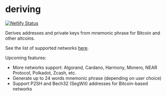 # deriving

[![Netlify Status](https://api.netlify.com/api/v1/badges/3539ed7c-e899-486b-be5a-8c624c0ce5a6/deploy-status)](https://app.netlify.com/sites/deriving/deploys)

Derives addresses and private keys from mnemonic phrase for Bitcoin and other altcoins.

See the list of supported networks [here](https://github.com/dafiulh/deriving/blob/main/src/network-list.json).

Upcoming features:
- More networks support: Algorand, Cardano, Harmony, Monero, NEAR Protocol, Polkadot, Zcash, etc.
- Generate up to 24 words mnemonic phrase (depending on user choice)
- Support P2SH and Bech32 (SegWit) addresses for Bitcoin-based networks
